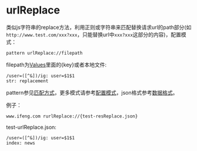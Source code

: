 # urlReplace

类似js字符串的replace方法，利用正则或字符串来匹配替换请求url的path部分(如`http://www.test.com/xxx?xxx`，只能替换url中`xxx?xxx`这部分的内容)，配置模式：

	pattern urlReplace://filepath
	
filepath为[Values](http://local.whistlejs.com/#values)里面的{key}或者本地文件:

	/user=([^&])/ig: user=$1$1
	str: replacement

pattern参见[匹配方式](../pattern.html)，更多模式请参考[配置模式](../mode.html)，json格式参考[数据格式](../data.html)。

例子：

	www.ifeng.com rurlReplace://{test-resReplace.json}
	

test-urlReplace.json:

	/user=([^&])/ig: user=$1$1
	index: news
